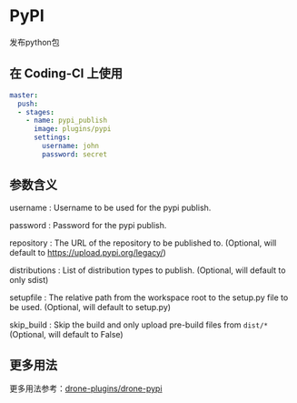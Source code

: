 # PyPI

发布python包

## 在 Coding-CI 上使用

```yml
master:
  push:
  - stages:
    - name: pypi_publish
      image: plugins/pypi
      settings:
        username: john
        password: secret
```

## 参数含义

username
: Username to be used for the pypi publish.

password
: Password for the pypi publish.

repository
: The URL of the repository to be published to. (Optional, will default to <https://upload.pypi.org/legacy/>)

distributions
: List of distribution types to publish. (Optional, will default to only sdist)

setupfile
: The relative path from the workspace root to the setup.py file to be used. (Optional, will default to setup.py)

skip_build
: Skip the build and only upload pre-build files from `dist/*` (Optional, will default to False)

## 更多用法

更多用法参考：[drone-plugins/drone-pypi](https://github.com/drone-plugins/drone-pypi)
